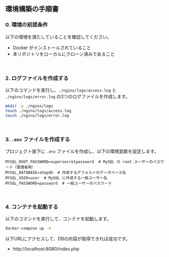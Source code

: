 ## 環境構築の手順書

### 0. 環境の前提条件

以下の環境を満たしていることを確認してください。

- Docker がインストールされていること
- 本リポジトリをローカルにクローン済みであること

<br>

### 2. ログファイルを作成する

以下のコマンドを実行し、`./nginx/logs/access.log` と `./nginx/logs/error.log` の2つのログファイルを作成します。

```bash
mkdir -p ./nginx/logs
touch ./nginx/logs/access.log
touch ./nginx/logs/error.log
```

<br>

### 3. `.env` ファイルを作成する

プロジェクト直下に `.env` ファイルを作成し、以下の環境変数を設定します。

```dotenv
MYSQL_ROOT_PASSWORD=supersecretpassword  # MySQL の root ユーザーのパスワード（管理者用）
MYSQL_DATABASE=shopdb  # 作成するデフォルトのデータベース名
MYSQL_USER=user  # MySQL に作成する一般ユーザー名
MYSQL_PASSWORD=password  # 一般ユーザーのパスワード
```

<br>
 
### 4. コンテナを起動する

以下のコマンドを実行して、コンテナを起動します。

```bash
docker-compose up -d
```

以下URLにアクセスして、DBの内容が取得できれば成功です。
- http://localhost:8080/index.php
